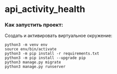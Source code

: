 # api_activity_health

### Как запустить проект:

Cоздать и активировать виртуальное окружение:

```
python3 -m venv env
source env/bin/activate
python3 -m pip install -r requirements.txt 
python3 -m pip install --upgrade pip
python3 manage.py migrate
python3 manage.py runserver
```
